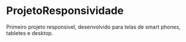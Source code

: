 # ProjetoResponsividade
Primeiro projeto responsivel, desenvolvido para telas de smart phones, tabletes e desktop.
